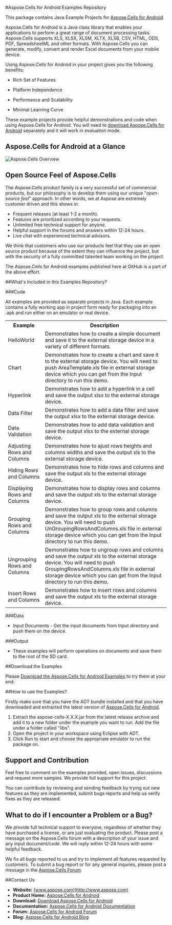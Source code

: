 #Aspose.Cells for Android Examples Repository

This package contains Java Example Projects for [Aspose.Cells for Android](http://www.aspose.com/android/excel-component.aspx).

Aspose.Cells for Android is a Java class library that enables your applications to perform a great range of document processing tasks. Aspose.Cells supports XLS, XLSX, XLSM, XLTX, XLSB, CSV, HTML, ODS, PDF, SpreadsheetML and other formats. With Aspose.Cells you can generate, modify, convert and render Excel documents from your mobile device.

Using Aspose.Cells for Android in your project gives you the following benefits:

+ Rich Set of Features

+ Platform Independence

+ Performance and Scalability

+ Minimal Learning Curve

These example projects provide helpful demonstrations and code when using Aspose.Cells for Android. You will need to [download Aspose.Cells for Android](http://www.aspose.com/community/files/74/android-components/aspose.cells-for-android/default.aspx) separately and it will work in evaluation mode.

## Aspose.Cells for Android at a Glance
![Aspose.Cells Overview](http://www.aspose.com/Aspose.Cells/Images/Diagrams/Android/asposeCellsforAndroid-At-A-Glance-diagram.png "The Main Features of Aspose.Cells for Android")

## Open Source Feel of Aspose.Cells

The Aspose.Cells product family is a very successful set of commercial products, but our philosophy is to develop them using our unique "*open-source feel*" approach. In other words, we at Aspose are extremely customer driven and this shows in:

+ Frequent releases (at least 1-2 a month).
+ Features are prioritized according to your requests.
+ Unlimited free technical support for anyone.
+ Helpful support in the forums and answers within 12-24 hours.
+ Live chat with experienced technical advisors.

We think that customers who use our products feel that they use an open source product because of the extent they can influence the project, but with the security of a fully committed talented team working on the project.

The Aspose.Cells for Android examples published here at GitHub is a part of the above effort.

##What's Included in this Examples Repository?

###Code

All examples are provided as separate projects in Java. Each example contains a fully working app in project form ready for packaging into an .apk and run either on an emulator or real device.

<table>
  <tr><th>Example<th>Description</th></tr>
  <tr><td>HelloWorld</td><td>Demonstrates how to create a simple document and save it to the external storage device in a variety of different formats.</td></tr>
  <tr><td>Chart</td><td>Demonstrates how to create a chart and save it to the external storage device. You will need to push AreaTemplate.xls file in external storage device which you can get from the Input directory to run this demo.</td></tr>
  <tr><td>Hyperlink</td><td>Demonstrates how to add a hyperlink in a cell and save the output xlsx to the external storage device.</td></tr>
  <tr><td>Data Filter</td><td>Demonstrates how to add a data filter and save the output xlsx to the external storage device.</td></tr>
  <tr><td>Data Validation</td><td>Demonstrates how to add data validation and save the output xlsx to the external storage device.</td></tr>
  <tr><td>Adjusting Rows and Columns</td><td>Demonstrates how to ajust rows heights and columns widths and save the output xls to the external storage device.</td></tr>
  <tr><td>Hiding Rows and Columns</td><td>Demonstrates how to hide rows and columns and save the output xls to the external storage device.</td></tr>
  <tr><td>Displaying Rows and Columns</td><td>Demonstrates how to display rows and columns and save the output xls to the external storage device.</td></tr>
  <tr><td>Grouping Rows and Columns</td><td>Demonstrates how to group rows and columns and save the output xls to the external storage device. You will need to push UnGroupingRowsAndColumns.xls file in external storage device which you can get from the Input directory to run this demo.</td></tr>
  <tr><td>Ungrouping Rows and Columns</td><td>Demonstrates how to ungroup rows and columns and save the output xls to the external storage device. You will need to push GroupingRowsAndColumns.xls file in external storage device which you can get from the Input directory to run this demo.</td></tr>
  <tr><td>Insert Rows and Columns</td><td>Demonstrates how to insert rows and columns and save the output xls to the external storage device.</td></tr>
</table>

###Data

+ Input Documents - Get the input documents from Input directory and push them on the device.

###Output

+ These examples will perform operations on documents and save them to the root of the SD card.

##Download the Examples

Please [Download the Aspose.Cells for Android Examples](https://github.com/asposecells/Aspose_Cells_Android/archive/master.zip) to try them at your end.

##How to use the Examples?

Firstly make sure that you have the ADT bundle installed and that you have downloaded and extracted the latest version of [Aspose.Cells for Android](http://www.aspose.com/community/files/74/android-components/aspose.cells-for-android/default.aspx).

1. Extract the aspose-cells-X.X.X.jar from the latest release archive and add it to a new folder under the example you want to run. Add the file under a folder called "libs".
1. Open the project in your workspace using Eclipse with ADT.
1. Click Run to start and choose the appropriate emulator to run the package on.


## Support and Contribution

Feel free to comment on the examples provided, open issues, discussions and request more samples. We provide full support for this project.

You can contribute by reviewing and sending feedback by trying out new features as they are implemented, submit bugs reports and help us verify fixes as they are released.

## What to do if I encounter a Problem or a Bug?

We provide full technical support to everyone, regardless of whether they have purchased a license, or are just evaluating the product. Please post a message on the Aspose.Cells forum with a description of your issue and any input document/code. We will reply within 12-24 hours with some helpful feedback.

We fix all bugs reported to us and try to implement all features requested by customers. To submit a bug report or for any general inquries, please post a message in the [Aspose.Cells Forum](http://www.aspose.com/community/forums/aspose.cells-product-family/19/showforum.aspx).

##Contact Us

+ **Website:** [www.aspose.com](http://www.aspose.com)
+ **Product Home:** [Aspose.Cells for Android](http://www.aspose.com/android/excel-component.aspx)
+ **Download:** [Download Aspose.Cells for Android](http://www.aspose.com/community/files/74/android-components/aspose.cells-for-android/default.aspx)
+ **Documentation:** [Aspose.Cells for Android Documentation](http://www.aspose.com/docs/display/cellsandroid/Home)
+ **Forum:** [Aspose.Cells for Android Forum](http://www.aspose.com/community/forums/aspose.cells-product-family/19/showforum.aspx)
+ **Blog:** [Aspose.Cells for Android Blog](http://www.aspose.com/blogs/aspose-products/aspose-cells-product-family.html)

